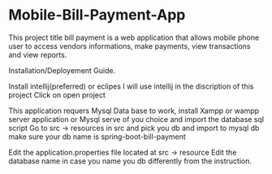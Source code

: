 # Mobile-Bill-Payment-App
This project title bill payment is a web application that allows mobile phone user to access vendors informations, make payments, view transactions and view reports.

Installation/Deployement Guide.

Install intellij(preferred) or eclipes
I will use intellij in the discription of this project
Click on open project

This application requers Mysql Data base to work, install Xampp or wampp server application or Mysql serve of you choice and import the database sql script
Go to 
src -> resources in src and pick you db and import to mysql db make sure your db name is spring-boot-bill-payment

Edit the application.properties file located at src -> resource 
Edit the database name in case you name you db differently from the instruction.

